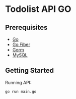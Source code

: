 # Todolist API GO

## Prerequisites

- [Go](https://go.dev/)
- [Go Fiber](https://docs.gofiber.io/)
- [Gorm](https://gorm.io/)
- [MySQL](https://gorm.io/docs/connecting_to_the_database.html#MySQL)

## Getting Started

Running API:

```bash
go run main.go
```
